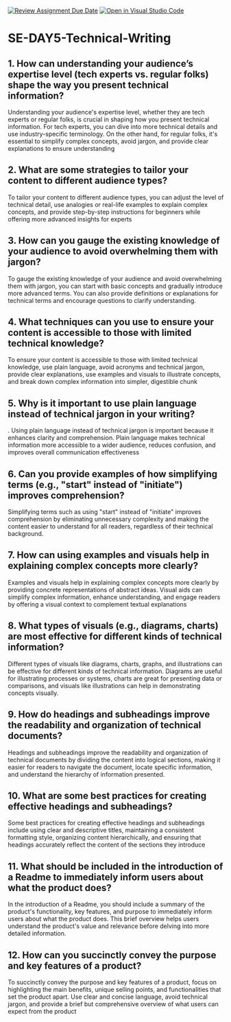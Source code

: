[![Review Assignment Due Date](https://classroom.github.com/assets/deadline-readme-button-22041afd0340ce965d47ae6ef1cefeee28c7c493a6346c4f15d667ab976d596c.svg)](https://classroom.github.com/a/zsAR-pyY)
[![Open in Visual Studio Code](https://classroom.github.com/assets/open-in-vscode-2e0aaae1b6195c2367325f4f02e2d04e9abb55f0b24a779b69b11b9e10269abc.svg)](https://classroom.github.com/online_ide?assignment_repo_id=15785892&assignment_repo_type=AssignmentRepo)
# SE-DAY5-Technical-Writing
## 1. How can understanding your audience’s expertise level (tech experts vs. regular folks) shape the way you present technical information?

 Understanding your audience's expertise level, whether they are tech experts or regular folks, is crucial in shaping how you present technical information. For tech experts, you can dive into more technical details and use industry-specific terminology. On the other hand, for regular folks, it's essential to simplify complex concepts, avoid jargon, and provide clear explanations to ensure understanding

## 2. What are some strategies to tailor your content to different audience types?
To tailor your content to different audience types, you can adjust the level of technical detail, use analogies or real-life examples to explain complex concepts, and provide step-by-step instructions for beginners while offering more advanced insights for experts

## 3. How can you gauge the existing knowledge of your audience to avoid overwhelming them with jargon?
To gauge the existing knowledge of your audience and avoid overwhelming them with jargon, you can start with basic concepts and gradually introduce more advanced terms. You can also provide definitions or explanations for technical terms and encourage questions to clarify understanding.

## 4. What techniques can you use to ensure your content is accessible to those with limited technical knowledge?
To ensure your content is accessible to those with limited technical knowledge, use plain language, avoid acronyms and technical jargon, provide clear explanations, use examples and visuals to illustrate concepts, and break down complex information into simpler, digestible chunk

## 5. Why is it important to use plain language instead of technical jargon in your writing?
. Using plain language instead of technical jargon is important because it enhances clarity and comprehension. Plain language makes technical information more accessible to a wider audience, reduces confusion, and improves overall communication effectiveness
## 6. Can you provide examples of how simplifying terms (e.g., "start" instead of "initiate") improves comprehension?
Simplifying terms such as using "start" instead of "initiate" improves comprehension by eliminating unnecessary complexity and making the content easier to understand for all readers, regardless of their technical background.

## 7. How can using examples and visuals help in explaining complex concepts more clearly?
Examples and visuals help in explaining complex concepts more clearly by providing concrete representations of abstract ideas. Visual aids can simplify complex information, enhance understanding, and engage readers by offering a visual context to complement textual explanations

## 8. What types of visuals (e.g., diagrams, charts) are most effective for different kinds of technical information?
Different types of visuals like diagrams, charts, graphs, and illustrations can be effective for different kinds of technical information. Diagrams are useful for illustrating processes or systems, charts are great for presenting data or comparisons, and visuals like illustrations can help in demonstrating concepts visually.
## 9. How do headings and subheadings improve the readability and organization of technical documents?
 Headings and subheadings improve the readability and organization of technical documents by dividing the content into logical sections, making it easier for readers to navigate the document, locate specific information, and understand the hierarchy of information presented.
## 10. What are some best practices for creating effective headings and subheadings?
 Some best practices for creating effective headings and subheadings include using clear and descriptive titles, maintaining a consistent formatting style, organizing content hierarchically, and ensuring that headings accurately reflect the content of the sections they introduce
## 11. What should be included in the introduction of a Readme to immediately inform users about what the product does?
In the introduction of a Readme, you should include a summary of the product's functionality, key features, and purpose to immediately inform users about what the product does. This brief overview helps users understand the product's value and relevance before delving into more detailed information.

## 12. How can you succinctly convey the purpose and key features of a product?
To succinctly convey the purpose and key features of a product, focus on highlighting the main benefits, unique selling points, and functionalities that set the product apart. Use clear and concise language, avoid technical jargon, and provide a brief but comprehensive overview of what users can expect from the product

